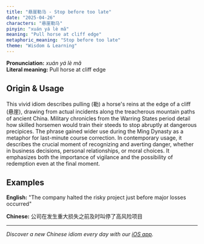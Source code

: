 ```yaml
---
title: "悬崖勒马 - Stop before too late"
date: "2025-04-26"
characters: "悬崖勒马"
pinyin: "xuán yá lè mǎ"
meaning: "Pull horse at cliff edge"
metaphoric_meaning: "Stop before too late"
theme: "Wisdom & Learning"
---
```


**Pronunciation:** *xuán yá lè mǎ*  
**Literal meaning:** Pull horse at cliff edge

## Origin & Usage

This vivid idiom describes pulling (勒) a horse's reins at the edge of a cliff (悬崖), drawing from actual incidents along the treacherous mountain paths of ancient China. Military chronicles from the Warring States period detail how skilled horsemen would train their steeds to stop abruptly at dangerous precipices. The phrase gained wider use during the Ming Dynasty as a metaphor for last-minute course correction. In contemporary usage, it describes the crucial moment of recognizing and averting danger, whether in business decisions, personal relationships, or moral choices. It emphasizes both the importance of vigilance and the possibility of redemption even at the final moment.

## Examples

**English:** "The company halted the risky project just before major losses occurred"

**Chinese:** 公司在发生重大损失之前及时叫停了高风险项目

---

*Discover a new Chinese idiom every day with our [iOS app](https://apps.apple.com/us/app/daily-chinese-idioms/id6670238264).*
